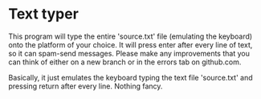 # Text typer

This program will type the entire 'source.txt' file (emulating the keyboard) onto the platform of your choice. It will press enter after every line of text, so it can spam-send messages. Please make any improvements that you can think of either on a new branch or in the errors tab on github.com.


Basically, it just emulates the keyboard typing the text file 'source.txt' and pressing return after every line. Nothing fancy.
